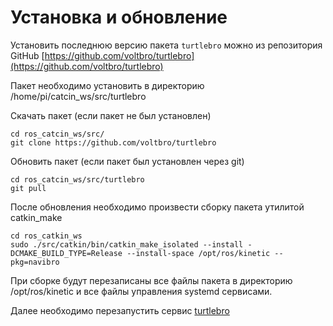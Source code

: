 # Установка и обновление

Установить последнюю версию пакета `turtlebro` можно из репозитория GitHub [https://github.com/voltbro/turtlebro](https://github.com/voltbro/turtlebro)

Пакет необходимо установить в директорию /home/pi/catcin\_ws/src/turtlebro

Скачать пакет \(если пакет не был установлен\)

```text
cd ros_catcin_ws/src/
git clone https://github.com/voltbro/turtlebro
```

Обновить пакет \(если пакет был установлен через git\)

```text
cd ros_catcin_ws/src/turtlebro
git pull
```

После обновления необходимо произвести сборку пакета утилитой catkin\_make

```text
cd ros_catkin_ws
sudo ./src/catkin/bin/catkin_make_isolated --install -DCMAKE_BUILD_TYPE=Release --install-space /opt/ros/kinetic --pkg=navibro
```

При сборке будут перезаписаны все файлы пакета в директорию /opt/ros/kinetic и все файлы управления systemd сервисами.

Далее необходимо перезапустить сервис [turtlebro](../administrirovanie-ros/services.md)

